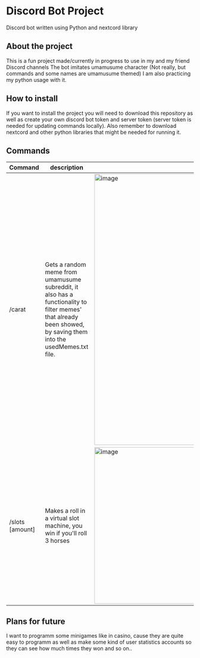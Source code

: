 # Discord Bot Project
Discord bot written using Python and nextcord library

 ## About the project
 This is a fun project made/currently in progress to use in my and my friend Discord channels
 The bot imitates umamusume character (Not really, but commands and some names are umamusume themed)
 I am also practicing my python usage with it.

 ## How to install
 If you want to install the project you will need to download this repository as well as create your own
 discord bot token and server token (server token is needed for updating commands locally). Also remember to
 download nextcord and other python libraries that might be needed for running it.

 ## Commands
| Command         | description                                                              | picture |
|-----------------|--------------------------------------------------------------------------|---------|
| /carat          | Gets a random meme from umamusume subreddit, it also has a functionality to filter memes' that already been showed, by saving them  into the usedMemes.txt file.                                                                                                                                                                                                                                                                             |<img width="729" height="726" alt="image" src="https://github.com/user-attachments/assets/b92e0dcf-3c64-4226-8714-adae10df5677" />|
| /slots [amount] | Makes a roll in a virtual slot machine, you win if you'll roll 3 horses                                                                                                                                                                                                                                           |<img width="488" height="419" alt="image" src="https://github.com/user-attachments/assets/1655ac36-bc87-4421-9619-12342f71821d" />|


## Plans for future
I want to programm some minigames like in casino, cause they are quite easy to programm as well as
make some kind of user statistics accounts so they can see how much times they won and so on..
